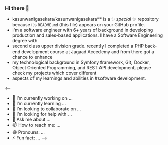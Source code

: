 ### Hi there 👋

* kasunwanigasekara/kasunwanigasekara** is a ✨ _special_ ✨ repository because its `README.md` (this file) appears on your GitHub profile.
* I'm a software engineer with 6+ years of background in developing production and sales-based applications. I have a Software Engineering degree with 
* second class upper division grade. recently I completed a PHP back-end development course at Jagaad Accedemy and from there got a chance to enhance 
* my technological background in Symfony framework, Git, Docker, Object Oriented Programming, and REST API development. please check my projects which cover different 
* aspects of my learnings and abilities in #software development.

<--
- 🔭 I’m currently working on ...
- 🌱 I’m currently learning ...
- 👯 I’m looking to collaborate on ...
- 🤔 I’m looking for help with ...
- 💬 Ask me about ...
- 📫 How to reach me: ...
- 😄 Pronouns: ...
- ⚡ Fun fact: ...
-->
